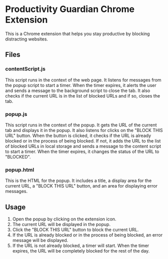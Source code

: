 # Productivity Guardian Chrome Extension

This is a Chrome extension that helps you stay productive by blocking distracting websites.

## Files

### contentScript.js

This script runs in the context of the web page. It listens for messages from the popup script to start a timer. When the timer expires, it alerts the user and sends a message to the background script to close the tab. It also checks if the current URL is in the list of blocked URLs and if so, closes the tab.

### popup.js

This script runs in the context of the popup. It gets the URL of the current tab and displays it in the popup. It also listens for clicks on the "BLOCK THIS URL" button. When the button is clicked, it checks if the URL is already blocked or in the process of being blocked. If not, it adds the URL to the list of blocked URLs in local storage and sends a message to the content script to start a timer. When the timer expires, it changes the status of the URL to "BLOCKED".

### popup.html

This is the HTML for the popup. It includes a title, a display area for the current URL, a "BLOCK THIS URL" button, and an area for displaying error messages.

## Usage

1. Open the popup by clicking on the extension icon.
2. The current URL will be displayed in the popup.
3. Click the "BLOCK THIS URL" button to block the current URL.
4. If the URL is already blocked or in the process of being blocked, an error message will be displayed.
5. If the URL is not already blocked, a timer will start. When the timer expires, the URL will be completely blocked for the rest of the day.
